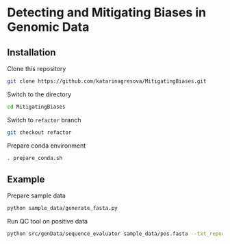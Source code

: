 # Detecting and Mitigating Biases in Genomic Data

## Installation

Clone this repository

```bash
git clone https://github.com/katarinagresova/MitigatingBiases.git
```

Switch to the directory

```bash
cd MitigatingBiases
```

Switch to `refactor` branch

```bash
git checkout refactor
```

Prepare conda environment

```bash
. prepare_conda.sh
```


## Example

Prepare sample data

```bash
python sample_data/generate_fasta.py
```

Run QC tool on positive data

```bash
python src/genData/sequence_evaluator sample_data/pos.fasta --txt_report_path sample_data/pos_report.txt --simple_report_path sample_data/pos_simple_report.txt
```

